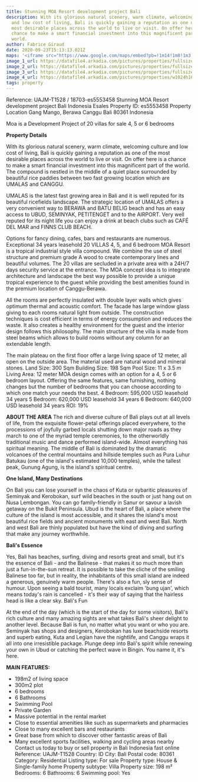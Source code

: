 ```yaml
---
title: Stunning MOA Resort development project Bali
description: With its glorious natural scenery, warm climate, welcoming culture
  and low cost of living, Bali is quickly gaining a reputation as one of the
  most desirable places across the world to live or visit. On offer here is a
  chance to make a smart financial investment into this magnificent part of the
  world.
author: Fabrice Giraud
date: 2020-09-23T15:13:13.021Z
maps: '<iframe src="https://www.google.com/maps/embed?pb=!1m14!1m8!1m3!1d126223.79837010014!2d115.1398152090945!3d-8.644505515990442!3m2!1i1024!2i768!4f13.1!3m3!1m2!1s0x2dd2388fc2de0a0b%3A0xdac0d412e07ae170!2sDalung%2C%20Kuta%20Utara%2C%20Badung%20Regency%2C%20Bali%2C%20Indonesia!5e0!3m2!1sen!2sus!4v1667915701558!5m2!1sen!2sus" width="600" height="450" style="border:0;" allowfullscreen="" loading="lazy" referrerpolicy="no-referrer-when-downgrade"></iframe>'
image_1_url: https://datafile4.arkadia.com/pictures/properties/fullsize/8-8753071-1559592466900928550.jpg
image_2_url: https://datafile4.arkadia.com/pictures/properties/fullsize/7-7560873-1980925921183261500.jpg
image_3_url: https://datafile4.arkadia.com/pictures/properties/fullsize/6-7322438-46014536029563751.jpg
image_4_url: https://datafile4.arkadia.com/pictures/properties/w1024h1024/9-8391360-153211486003862247.jpg
tags: property
---
```



Reference: UAJM-T1528 / 18703-es5553458
Stunning MOA Resort development project Bali Indonesia
Esales Property ID: es5553458
Property Location
Gang Mango, Berawa
Canggu
Bali
80361
Indonesia


Moa is a Development Project of 20 villas for sale 4, 5 or 6 bedrooms


**Property Details**


With its glorious natural scenery, warm climate, welcoming culture and low cost of living, Bali is quickly gaining a reputation as one of the most desirable places across the world to live or visit. On offer here is a chance to make a smart financial investment into this magnificent part of the world.
The compound is nestled in the middle of a quiet place surrounded by beautiful rice paddies between two fast growing location which are UMALAS and CANGGU.


UMALAS is the latest fast growing area in Bali and it is well reputed for its beautiful ricefields landscape.
The strategic location of UMALAS offers a very convenient way to BERAWA and BATU BELIG beach and has an easy access to UBUD, SEMINYAK, PETITENGET and to the AIRPORT.
Very well reputed for its night life you can enjoy a drink at beach clubs such as CAFÉ DEL MAR and FINNS CLUB BEACH.


Options for fancy dining, cafes, bars and restaurants are numerous.
Exceptional 34 years leasehold
20 VILLAS
4, 5, and 6 bedroom
MOA Resort is a tropical industrial style villa compound.
We combine the use of steel structure and premium grade A wood to create contemporary lines and beautiful volumes.
The 20 villas are secluded in a private area with a 24H/7 days security service at the entrance.
The MOA concept idea is to integrate architecture and landscape the best way possible to provide a unique tropical experience to the guest while providing the best amenities found in the premium location of Canggu-Berawa.


All the rooms are perfectly insulated with double layer walls which gives optimum thermal and acoustic comfort.
The facade has large window glass giving to each rooms natural light from outside.
The construction techniques is cost efficient in terms of energy consumption and reduces the waste.
It also creates a healthy environment for the guest and the interior design follows this philosophy.
The main structure of the villa is made from steel beams which allows to build rooms without any column for an extendable length.


The main plateau on the first floor offer a large living space of 12 meter, all open on the outside area.
The material used are natural wood and mineral stones.
Land Size: 300 Sqm
Building Size: 198 Sqm
Pool Size: 11 x 3.5 m
Living Area: 12 meter
MOA design comes with an option for a 4, 5 or 6 bedroom layout.
Offering the same features, same furnishing, nothing changes but the number of bedrooms that you can choose according to which one match your needs the best.
4 Bedroom: 595,000 USD leasehold 34 years
5 Bedroom: 620,000 USD leasehold 34 years
6 Bedroom: 640,000 USD leasehold 34 years
ROI: 19%


**ABOUT THE AREA**
The rich and diverse culture of Bali plays out at all levels of life, from the exquisite flower-petal offerings placed everywhere, to the processions of joyfully garbed locals shutting down major roads as they march to one of the myriad temple ceremonies, to the otherworldly traditional music and dance performed island-wide. Almost everything has spiritual meaning. The middle of Bali is dominated by the dramatic volcanoes of the central mountains and hillside temples such as Pura Luhur Batukau (one of the island's estimated 10,000 temples), while the tallest peak, Gunung Agung, is the island's spiritual centre.


**One Island, Many Destinations**


On Bali you can lose yourself in the chaos of Kuta or sybaritic pleasures of Seminyak and Kerobokan, surf wild beaches in the south or just hang out on Nusa Lembongan. You can go family-friendly in Sanur or savour a lavish getaway on the Bukit Peninsula. Ubud is the heart of Bali, a place where the culture of the island is most accessible, and it shares the island's most beautiful rice fields and ancient monuments with east and west Bali. North and west Bali are thinly populated but have the kind of diving and surfing that make any journey worthwhile.


**Bali's Essence**


Yes, Bali has beaches, surfing, diving and resorts great and small, but it's the essence of Bali - and the Balinese - that makes it so much more than just a fun-in-the-sun retreat. It is possible to take the cliche of the smiling Balinese too far, but in reality, the inhabitants of this small island are indeed a generous, genuinely warm people. There's also a fun, sly sense of humour. Upon seeing a bald tourist, many locals exclaim 'bung ujan', which means today's rain is cancelled - it's their way of saying that the hairless head is like a clear sky.
Bali's Fun


At the end of the day (which is the start of the day for some visitors), Bali's rich culture and many amazing sights are what takes Bali's sheer delight to another level. Because Bali is fun, no matter what you want or who you are. Seminyak has shops and designers, Kerobokan has luxe beachside resorts and superb eating, Kuta and Legian have the nightlife, and Canggu wraps it all into one irresistible package. Plunge deep into Bali's spirit while renewing your own in Ubud or catching the perfect wave in Bingin. You name it, it's here.


**MAIN FEATURES:**

* 198m2 of living space
* 300m2 plot
* 6 bedrooms
* 6 Bathrooms
* Swimming Pool
* Private Garden
* Massive potential in the rental market
* Close to essential amenities like such as supermarkets and pharmacies
* Close to many excellent bars and restaurants
* Great base from which to discover other fantastic areas of Bali
* Many excellent sports facilities, walking and cycling areas nearby
  Contact us today to buy or sell property in Bali Indonesia fast online
  Reference: UAJM-T1528 Country: ID City: Bali Postal code: 80361 Category: Residential Listing type: For sale Property type: House & Single-family home Property subtype: Villa Property size: 198 m² Bedrooms: 6 Bathrooms: 6 Swimming pool: Yes